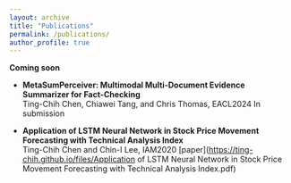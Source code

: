 ```yaml
---
layout: archive
title: "Publications"
permalink: /publications/
author_profile: true
---
```


**Coming soon**

- **MetaSumPerceiver: Multimodal Multi-Document Evidence Summarizer for Fact-Checking**  
Ting-Chih Chen, Chiawei Tang, and Chris Thomas, EACL2024 In submission

- **Application of LSTM Neural Network in Stock Price Movement Forecasting with Technical Analysis Index**  
Ting-Chih Chen and Chin-I Lee, IAM2020 [paper](https://ting-chih.github.io/files/Application of LSTM Neural Network in Stock Price Movement Forecasting with Technical Analysis Index.pdf)  
